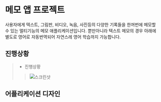 # 메모 앱 프로젝트
사용자에게 텍스트, 그림판, 비디오, 녹음, 사진등의 다양한 기록들을 한꺼번에 메모할 수 있는 멀티기능의 메모 애플리케이션입니다. 뿐만아니라 텍스트 메모의 경우 아래에 별도로 영어로 자동번역되어 자연스레 영어 학습까지 가능합니다.

## 진행상황
> - 진행상황
> > ![스크린샷](./screenshots/)

## 어플리케이션 디자인
